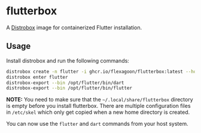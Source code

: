 # flutterbox

A [Distrobox](https://distrobox.it) image for containerized Flutter installation.

## Usage

Install distrobox and run the following commands:

``` sh
distrobox create -n flutter -i ghcr.io/flexagoon/flutterbox:latest --home ~/.local/share/flutterbox
distrobox enter flutter
distrobox-export --bin /opt/flutter/bin/dart
distrobox-export --bin /opt/flutter/bin/flutter
```

**NOTE:** You need to make sure that the `~/.local/share/flutterbox` directory is empty before you install flutterbox. There are multiple configuration files in `/etc/skel` which only get copied when a new home directory is created.

You can now use the `flutter` and `dart` commands from your host system.
